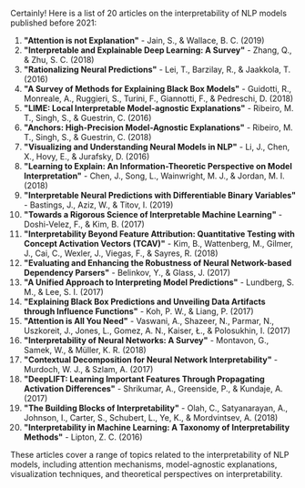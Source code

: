 Certainly! Here is a list of 20 articles on the interpretability of NLP models published before 2021:

1. **"Attention is not Explanation"** - Jain, S., & Wallace, B. C. (2019)
2. **"Interpretable and Explainable Deep Learning: A Survey"** - Zhang, Q., & Zhu, S. C. (2018)
3. **"Rationalizing Neural Predictions"** - Lei, T., Barzilay, R., & Jaakkola, T. (2016)
4. **"A Survey of Methods for Explaining Black Box Models"** - Guidotti, R., Monreale, A., Ruggieri, S., Turini, F., Giannotti, F., & Pedreschi, D. (2018)
5. **"LIME: Local Interpretable Model-agnostic Explanations"** - Ribeiro, M. T., Singh, S., & Guestrin, C. (2016)
6. **"Anchors: High-Precision Model-Agnostic Explanations"** - Ribeiro, M. T., Singh, S., & Guestrin, C. (2018)
7. **"Visualizing and Understanding Neural Models in NLP"** - Li, J., Chen, X., Hovy, E., & Jurafsky, D. (2016)
8. **"Learning to Explain: An Information-Theoretic Perspective on Model Interpretation"** - Chen, J., Song, L., Wainwright, M. J., & Jordan, M. I. (2018)
9. **"Interpretable Neural Predictions with Differentiable Binary Variables"** - Bastings, J., Aziz, W., & Titov, I. (2019)
10. **"Towards a Rigorous Science of Interpretable Machine Learning"** - Doshi-Velez, F., & Kim, B. (2017)
11. **"Interpretability Beyond Feature Attribution: Quantitative Testing with Concept Activation Vectors (TCAV)"** - Kim, B., Wattenberg, M., Gilmer, J., Cai, C., Wexler, J., Viegas, F., & Sayres, R. (2018)
12. **"Evaluating and Enhancing the Robustness of Neural Network-based Dependency Parsers"** - Belinkov, Y., & Glass, J. (2017)
13. **"A Unified Approach to Interpreting Model Predictions"** - Lundberg, S. M., & Lee, S. I. (2017)
14. **"Explaining Black Box Predictions and Unveiling Data Artifacts through Influence Functions"** - Koh, P. W., & Liang, P. (2017)
15. **"Attention is All You Need"** - Vaswani, A., Shazeer, N., Parmar, N., Uszkoreit, J., Jones, L., Gomez, A. N., Kaiser, Ł., & Polosukhin, I. (2017)
16. **"Interpretability of Neural Networks: A Survey"** - Montavon, G., Samek, W., & Müller, K. R. (2018)
17. **"Contextual Decomposition for Neural Network Interpretability"** - Murdoch, W. J., & Szlam, A. (2017)
18. **"DeepLIFT: Learning Important Features Through Propagating Activation Differences"** - Shrikumar, A., Greenside, P., & Kundaje, A. (2017)
19. **"The Building Blocks of Interpretability"** - Olah, C., Satyanarayan, A., Johnson, I., Carter, S., Schubert, L., Ye, K., & Mordvintsev, A. (2018)
20. **"Interpretability in Machine Learning: A Taxonomy of Interpretability Methods"** - Lipton, Z. C. (2016)

These articles cover a range of topics related to the interpretability of NLP models, including attention mechanisms, model-agnostic explanations, visualization techniques, and theoretical perspectives on interpretability.